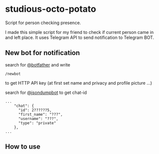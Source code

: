 # studious-octo-potato
Script for person checking presence.

I made this simple script for my friend to check if current person came in and left place.
It uses Telegram API to send notification to Telegram BOT.

## New bot for notification

search for [@botfather](https://t.me/botfather) and write
```
/newbot
```
to get HTTP API key (at first set name and privacy and profile picture ...)


search for [@jsondumpbot](https://t.me/jsondumpbot) to get chat-id 
```
...
    "chat": {
      "id": 2??????5,
      "first_name": "???",
      "username": "???",
      "type": "private"
    },
...
```

## How to use
